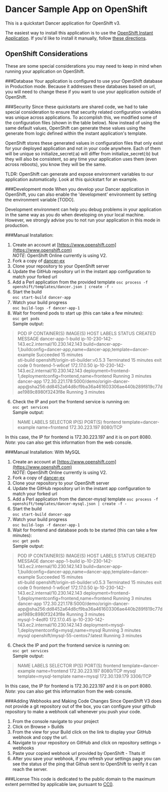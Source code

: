 Dancer Sample App on OpenShift
============================

This is a quickstart Dancer application for OpenShift v3.

The easiest way to install this application is to use the [OpenShift Instant Application](https://openshift.redhat.com/app/console/application_types).
If you'd like to install it manually, follow [these directions](https://github.com/openshift/dancer-ex/blob/master/README#manual-installation).  

OpenShift Considerations
------------------------
These are some special considerations you may need to keep in mind when running your application on OpenShift.

###Database
Your application is configured to use your OpenShift database in Production mode.  Because it addresses these databases based on
 url, you will need to change these if you want to use your application outside of OpenShift.

###Security
Since these quickstarts are shared code, we had to take special consideration to ensure that security related configuration variables was unique across applications. To accomplish this, we modified some of the configuration files (shown in the table below). Now instead of using the same default values, OpenShift can generate these values using the generate from logic defined within the instant application's template.

OpenShift stores these generated values in configuration files that only exist for your deployed application and not in your code anywhere. Each of them will be unique so initialize_secret(:a) will differ from initialize_secret(:b) but they will also be consistent, so any time your application uses them (even across reboots), you know they will be the same.

TLDR: OpenShift can generate and expose environment variables to our application automatically. Look at this quickstart for an example.

###Development mode
When you develop your Dancer application in OpenShift, you can also enable the 'development' environment by setting the environment variable [TODO].

Development environment can help you debug problems in your application in the same way as you do when developing on your local machine. However, we strongly advise you to not run your application in this mode in production.

###Manual Installation: 
1. Create an account at [https://www.openshift.com](https://www.openshift.com)  
*NOTE*: OpenShift Online currently is using V2.
2. Fork a copy of [dancer-ex](https://github.com/openshift/dancer-ex)
3. Clone your repository to your OpenShift server
3. Update the GitHub repository url in the instant app configuration to match your forked url 
2. Add a Perl application from the provided template
`osc process -f openshift/templates/dancer.json | create -f - `
3. Start the build  
`osc start-build dancer-app`
4. Watch your build progress  
`osc build-logs -f dancer-app-1`
5. Wait for frontend pods to start up (this can take a few minutes):  
`osc get pods`  
Sample output:  
>POD                  IP            CONTAINER(S)   IMAGE(S)                                                                                                             HOST                                            LABELS                                                                              STATUS       CREATED      MESSAGE
dancer-app-1-build                                                                                                                                                     ip-10-230-142-143.ec2.internal/10.230.142.143   build=dancer-app-1,buildconfig=dancer-app,name=dancer-app,template=dancer-example   Succeeded    15 minutes   
                                   sti-build      openshift/origin-sti-builder:v0.5.3                                                                                                                                                                                                                      Terminated   15 minutes   exit code 0
frontend-1-w6cef     172.17.0.50                                                                                                                                       ip-10-230-142-143.ec2.internal/10.230.142.143   deployment=frontend-1,deploymentconfig=frontend,name=frontend                       Running      3 minutes    
                                   dancer-app     172.30.221.178:5000/demo/origin-dancer-app@sha256:dd8452a64d8cf9ba36a461603306ae440b289f819c77dae1989c8980f3243f8e                                                                                                                                       Running      3 minutes    


6. Check the IP and port the frontend service is running on:  
`osc get services`  
Sample output:  
>NAME       LABELS                    SELECTOR        IP(S)            PORT(S)
frontend   template=dancer-example   name=frontend   172.30.223.197   8080/TCP

In this case, the IP for frontend is 172.30.223.197 and it is on port 8080.  
*Note*: you can also get this information from the web console.

###Manual Installation: With MySQL
1. Create an account at [https://www.openshift.com](https://www.openshift.com)  
*NOTE*: OpenShift Online currently is using V2.
2. Fork a copy of [dancer-ex](https://github.com/openshift/dancer-ex)
3. Clone your repository to your OpenShift server
3. Update the GitHub repository url in the instant app configuration to match your forked url 
2. Add a Perl application from the dancer-mysql template
`osc process -f openshift/templates/dancer-mysql.json | create -f - `
3. Start the build  
`osc start-build dancer-app`
4. Watch your build progress  
`osc build-logs -f dancer-app-1`  
5. Wait for frontend and database pods to be started (this can take a few minutes):  
`osc get pods`  
Sample output:  
>POD                  IP            CONTAINER(S)   IMAGE(S)                                                                                                             HOST                                            LABELS                                                                              STATUS       CREATED      MESSAGE
dancer-app-1-build                                                                                                                                                     ip-10-230-142-143.ec2.internal/10.230.142.143   build=dancer-app-1,buildconfig=dancer-app,name=dancer-app,template=dancer-example   Succeeded    15 minutes   
                                   sti-build      openshift/origin-sti-builder:v0.5.3                                                                                                                                                                                                                      Terminated   15 minutes   exit code 0
frontend-1-w6cef     172.17.0.50                                                                                                                                       ip-10-230-142-143.ec2.internal/10.230.142.143   deployment=frontend-1,deploymentconfig=frontend,name=frontend                       Running      3 minutes    
                                   dancer-app     172.30.221.178:5000/demo/origin-dancer-app@sha256:dd8452a64d8cf9ba36a461603306ae440b289f819c77dae1989c8980f3243f8e                                                                                                                                       Running      3 minutes    
mysql-1-4edf0        172.17.0.45                                                                                                                                       ip-10-230-142-143.ec2.internal/10.230.142.143   deployment=mysql-1,deploymentconfig=mysql,name=mysql                                Running      3 minutes   
                                   mysql          openshift/mysql-55-centos7:latest                                                                                                                                                                                                                        Running      3 minutes  

6. Check the IP and port the frontend service is running on:  
`osc get services`  
Sample output:  
>NAME       LABELS                    SELECTOR        IP(S)            PORT(S)
frontend   template=dancer-example   name=frontend   172.30.223.197   8080/TCP
mysql      template=mysql-template   name=mysql      172.30.139.179   3306/TCP
  
In this case, the IP for frontend is 172.30.223.197 and it is on port 8080.  
*Note*: you can also get this information from the web console.

###Adding Webhooks and Making Code Changes
Since OpenShift V3 does not provide a git repository out of the box, you can configure your github repository to make a webhook call whenever you push your code.

1. From the console navigate to your project  
2. Click on Browse > Builds  
3. From the view for your Build click on the link to display your GitHub webhook and copy the url.  
4. Navigate to your repository on GitHub and click on repository settings > webhooks  
5. Paste your copied webhook url provided by OpenShift - Thats it!  
6. After you save your webhook, if you refresh your settings page you can see the status of the ping that Github sent to OpenShift to verify it can reach the server.  

###License
This code is dedicated to the public domain to the maximum extent permitted by applicable law, pursuant to [CC0](http://creativecommons.org/publicdomain/zero/1.0/).